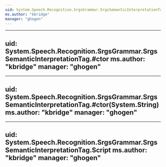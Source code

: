 ```yaml
---
uid: System.Speech.Recognition.SrgsGrammar.SrgsSemanticInterpretationTag
ms.author: "kbridge"
manager: "ghogen"
---
```


---
uid: System.Speech.Recognition.SrgsGrammar.SrgsSemanticInterpretationTag.#ctor
ms.author: "kbridge"
manager: "ghogen"
---

---
uid: System.Speech.Recognition.SrgsGrammar.SrgsSemanticInterpretationTag.#ctor(System.String)
ms.author: "kbridge"
manager: "ghogen"
---

---
uid: System.Speech.Recognition.SrgsGrammar.SrgsSemanticInterpretationTag.Script
ms.author: "kbridge"
manager: "ghogen"
---
